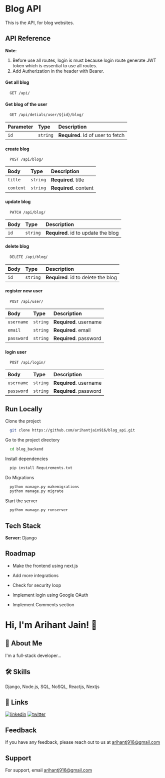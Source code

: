 
# Blog API

This is the API, for blog websites. 


## API Reference

**Note**: 
1. Before use all routes, login is must because login route generate JWT token which is essential to use all routes. 
2. Add Autherization in the header with Bearer.

#### Get all blog

```http
  GET /api/
```


#### Get blog of the user

```http
  GET /api/detials/user/${id}/blog/
```

| Parameter | Type     | Description                       |
| :-------- | :------- | :-------------------------------- |
| `id`      | `string` | **Required**. Id of user to fetch |

#### create blog 

```http
  POST /api/blog/
```

| Body      | Type     | Description                       |
| :-------- | :------- | :-------------------------------- |
| `title`   | `string` | **Required**. title               |
| `content` | `string` | **Required**. content             |

#### update blog 

```http
  PATCH /api/blog/
```

| Body      | Type     | Description                       |
| :-------- | :------- | :-------------------------------- |
| `id`      | `string` | **Required**. id to update the blog|


#### delete blog 

```http
  DELETE /api/blog/
```

| Body      | Type     | Description                       |
| :-------- | :------- | :-------------------------------- |
| `id`      | `string` | **Required**. id to delete the blog|

#### register new user

```http
  POST /api/user/
```

| Body      | Type     | Description                       |
| :-------- | :------- | :-------------------------------- |
| `username`| `string` | **Required**. username            |
| `email`   | `string` | **Required**. email               |
| `password`| `string` | **Required**. password            |

#### login user

```http
  POST /api/login/
```

| Body      | Type     | Description                       |
| :-------- | :------- | :-------------------------------- |
| `username`| `string` | **Required**. username            |
| `password`| `string` | **Required**. password            |



## Run Locally

Clone the project

```bash
  git clone https://github.com/arihantjain916/blog_api.git
```

Go to the project directory

```bash
  cd blog_backend
```

Install dependencies

```bash
  pip install Requirements.txt
```
Do Migrations

```bash
  python manage.py makemigrations
  python manage.py migrate
```

Start the server

```bash
  python manage.py runserver
```


## Tech Stack


**Server:** Django


## Roadmap

- Make the frontend using next.js

- Add more integrations

- Check for security loop
  
- Implement login using Google OAuth
  
- Implement Comments section


# Hi, I'm Arihant Jain! 👋


## 🚀 About Me
I'm a full-stack developer...


## 🛠 Skills
Django, Node.js, SQL, NoSQL, Reactjs, Nextjs


## 🔗 Links
[![linkedin](https://img.shields.io/badge/linkedin-0A66C2?style=for-the-badge&logo=linkedin&logoColor=white)](https://www.linkedin.com/in/arihantjain916)
[![twitter](https://img.shields.io/badge/twitter-1DA1F2?style=for-the-badge&logo=twitter&logoColor=white)](https://twitter.com/arihantjain916)


## Feedback

If you have any feedback, please reach out to us at arihantj916@gmail.com


## Support

For support, email arihantj916@gmail.com 

